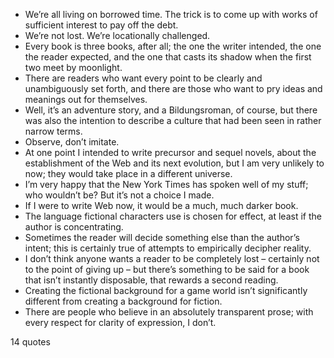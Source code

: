  - We’re all living on borrowed time. The trick is to come up with works of sufficient interest to pay off the debt.
 - We’re not lost. We’re locationally challenged.
 - Every book is three books, after all; the one the writer intended, the one the reader expected, and the one that casts its shadow when the first two meet by moonlight.
 - There are readers who want every point to be clearly and unambiguously set forth, and there are those who want to pry ideas and meanings out for themselves.
 - Well, it’s an adventure story, and a Bildungsroman, of course, but there was also the intention to describe a culture that had been seen in rather narrow terms.
 - Observe, don’t imitate.
 - At one point I intended to write precursor and sequel novels, about the establishment of the Web and its next evolution, but I am very unlikely to now; they would take place in a different universe.
 - I’m very happy that the New York Times has spoken well of my stuff; who wouldn’t be? But it’s not a choice I made.
 - If I were to write Web now, it would be a much, much darker book.
 - The language fictional characters use is chosen for effect, at least if the author is concentrating.
 - Sometimes the reader will decide something else than the author’s intent; this is certainly true of attempts to empirically decipher reality.
 - I don’t think anyone wants a reader to be completely lost – certainly not to the point of giving up – but there’s something to be said for a book that isn’t instantly disposable, that rewards a second reading.
 - Creating the fictional background for a game world isn’t significantly different from creating a background for fiction.
 - There are people who believe in an absolutely transparent prose; with every respect for clarity of expression, I don’t.

14 quotes